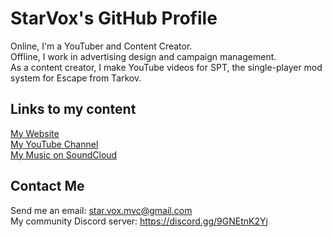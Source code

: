 # StarVox's GitHub Profile

Online, I'm a YouTuber and Content Creator.  
Offline, I work in advertising design and campaign management.  
As a content creator, I make YouTube videos for SPT, the single-player mod system for Escape from Tarkov.  

## Links to my content
[My Website](https://starvoxc2.us)  
[My YouTube Channel](https://www.youtube.com/channel/UC_NQ0kJpwwjjd708z5YsYeQ)  
[My Music on SoundCloud](https://on.soundcloud.com/J4m4jfxseBNMGujr7)  

## Contact Me
Send me an email: star.vox.mvc@gmail.com  
My community Discord server: https://discord.gg/9GNEtnK2Yj
